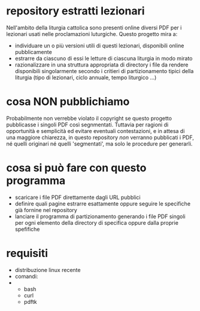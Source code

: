 # repository estratti lezionari

Nell'ambito della liturgia cattolica sono presenti online diversi PDF per i lezionari usati nelle proclamazioni luturgiche. 
Questo progetto mira a:

- individuare un o più versioni utili di questi lezionari, disponibili online pubblicamente
- estrarre da ciascuno di essi le letture di ciascuna liturgia in modo mirato
- razionalizzare in una struttura appropriata di directory i file da rendere disponibili singolarmente secondo i critieri di partizionamento tipici della liturgia (tipo di lezionari, ciclo annuale, tempo liturgico ...)

# cosa NON pubblichiamo

Probabilmente non verrebbe violato il copyright se questo progetto pubblicasse i singoli PDF così segnmentati. Tuttavia per ragioni di opportunità e semplicità ed evitare eventuali contestazioni, e in attesa di una maggiore chiarezza, in questo repository *non* verranno pubblicati i PDF, né quelli originari né quelli 'segmentati', ma solo le procedure per generarli.

# cosa si può fare con questo programma

- scaricare i file PDF direttamente dagli URL pubblici
- definire quali pagine estrarre esattamente oppure seguire le specifiche già fornine nel repository
- lanciare il programma di partizionamento generando i file PDF singoli per ogni elemento della directory di specifica oppure dalla proprie spefifiche

# requisiti

- distribuzione linux recente
- comandi:
- * bash
  * curl
  * pdftk


  


